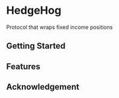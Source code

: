 # HedgeHog

Protocol that wraps fixed income positions

## Getting Started


## Features


## Acknowledgement
